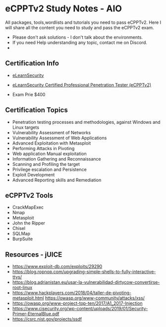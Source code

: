 # eCPPTv2 Study Notes - AIO
All packages, tools,wordlists and tutorials you need to pass eCPPTv2.
Here I will share all the content you need to study and pass the eCPPTv2 exam.

- Please don't ask solutions - I don't talk about the environments.
- If you need Help understanding any topic, contact me on Discord.
- 

## Certification Info

- [eLearnSecurity](https://elearnsecurity.com/product/ecpptv2-certification/)
- [eLearnSecurity Certified Professional Penetration Tester (eCPPTv2)](https://elearnsecurity.com/product/ecpptv2-certification/)

- Exam Prie $400

## Certification Topics

- Penetration testing processes and methodologies, against Windows and Linux targets
- Vulnerability Assessment of Networks
- Vulnerability Assessment of Web Applications
- Advanced Exploitation with Metasploit
- Performing Attacks in Pivoting
- Web application Manual exploitation
- Information Gathering and Reconnaissance
- Scanning and Profiling the target
- Privilege escalation and Persistence
- Exploit Development
- Advanced Reporting skills and Remediation


## eCPPTv2 Tools

- CrackMapExec
- Nmap
- Metasploit
- John the Ripper
- Chisel
- SQLMap
- BurpSuite

## Resources - jUICE

- https://www.exploit-db.com/exploits/29290 
- https://blog.ropnop.com/upgrading-simple-shells-to-fully-interactive-ttys/
- https://blog.adrianistan.eu/usar-la-vulnerabilidad-dirtycow-convertirse-root-linux 
- https://www.hackplayers.com/2018/04/taller-de-pivoting-metasploit.html https://owasp.org/www-community/attacks/xss/
- https://owasp.org/www-project-top-ten/2017/A1_2017-Injection 
- https://www.cisecurity.org/wp-content/uploads/2019/01/Security-Primer-EternalBlue.pdf 
- https://csrc.nist.gov/projects/ssdf

